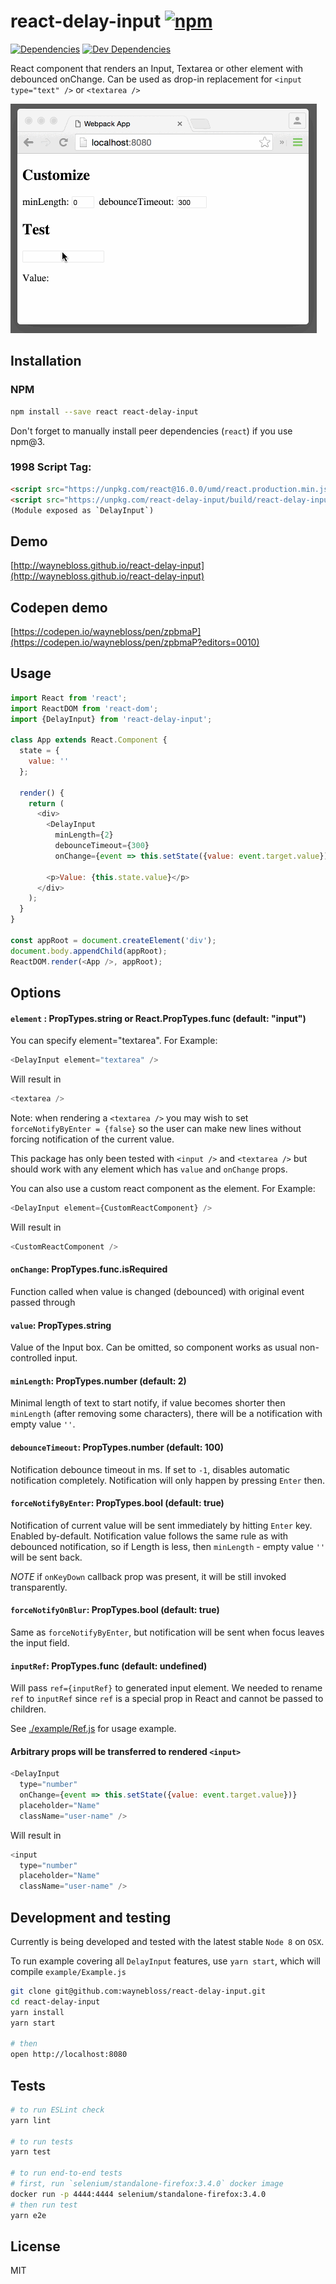 # react-delay-input [![npm](https://img.shields.io/npm/v/react-delay-input.svg?style=flat-square)](https://www.npmjs.com/package/react-delay-input)

[![Dependencies](https://img.shields.io/david/waynebloss/react-delay-input.svg?style=flat-square)](https://david-dm.org/waynebloss/react-delay-input)
[![Dev Dependencies](https://img.shields.io/david/dev/waynebloss/react-delay-input.svg?style=flat-square)](https://david-dm.org/waynebloss/react-delay-input#info=devDependencies)

React component that renders an Input, Textarea or other element with debounced onChange.
Can be used as drop-in replacement for `<input type="text" />` or `<textarea />`


![React Debounce Input](react-delay-input.gif)


## Installation

### NPM

```sh
npm install --save react react-delay-input
```

Don't forget to manually install peer dependencies (`react`) if you use npm@3.


### 1998 Script Tag:
```html
<script src="https://unpkg.com/react@16.0.0/umd/react.production.min.js"></script>
<script src="https://unpkg.com/react-delay-input/build/react-delay-input.js"></script>
(Module exposed as `DelayInput`)
```


## Demo

[http://waynebloss.github.io/react-delay-input](http://waynebloss.github.io/react-delay-input)

## Codepen demo

[https://codepen.io/waynebloss/pen/zpbmaP](https://codepen.io/waynebloss/pen/zpbmaP?editors=0010)

## Usage
```js
import React from 'react';
import ReactDOM from 'react-dom';
import {DelayInput} from 'react-delay-input';

class App extends React.Component {
  state = {
    value: ''
  };

  render() {
    return (
      <div>
        <DelayInput
          minLength={2}
          debounceTimeout={300}
          onChange={event => this.setState({value: event.target.value})} />

        <p>Value: {this.state.value}</p>
      </div>
    );
  }
}

const appRoot = document.createElement('div');
document.body.appendChild(appRoot);
ReactDOM.render(<App />, appRoot);
```

## Options

#### `element` : PropTypes.string or React.PropTypes.func (default: "input")

You can specify element="textarea". For Example:

```js
<DelayInput element="textarea" />
```

Will result in

```js
<textarea />
```

Note: when rendering a `<textarea />` you may wish to set `forceNotifyByEnter = {false}` so the user can make new lines without forcing notification of the current value.

This package has only been tested with `<input />` and `<textarea />` but should work with any element which has `value` and `onChange` props.

You can also use a custom react component as the element. For Example:

```js
<DelayInput element={CustomReactComponent} />
```

Will result in

```js
<CustomReactComponent />
```

#### `onChange`: PropTypes.func.isRequired

Function called when value is changed (debounced) with original event passed through


#### `value`: PropTypes.string

Value of the Input box. Can be omitted, so component works as usual non-controlled input.


#### `minLength`: PropTypes.number (default: 2)

Minimal length of text to start notify, if value becomes shorter then `minLength` (after removing some characters), there will be a notification with empty value `''`.


#### `debounceTimeout`: PropTypes.number (default: 100)

Notification debounce timeout in ms. If set to `-1`, disables automatic notification completely. Notification will only happen by pressing `Enter` then.


#### `forceNotifyByEnter`: PropTypes.bool (default: true)

Notification of current value will be sent immediately by hitting `Enter` key. Enabled by-default. Notification value follows the same rule as with debounced notification, so if Length is less, then `minLength` - empty value `''` will be sent back.

*NOTE* if `onKeyDown` callback prop was present, it will be still invoked transparently.

#### `forceNotifyOnBlur`: PropTypes.bool (default: true)

Same as `forceNotifyByEnter`, but notification will be sent when focus leaves the input field.

#### `inputRef`: PropTypes.func (default: undefined)

Will pass `ref={inputRef}` to generated input element. We needed to rename `ref` to `inputRef` since `ref` is a special prop in React and cannot be passed to children. 

See [./example/Ref.js](./example/Ref.js) for usage example.

#### Arbitrary props will be transferred to rendered `<input>`

```js
<DelayInput
  type="number"
  onChange={event => this.setState({value: event.target.value})}
  placeholder="Name"
  className="user-name" />
```

Will result in

```js
<input
  type="number"
  placeholder="Name"
  className="user-name" />
```

## Development and testing

Currently is being developed and tested with the latest stable `Node 8` on `OSX`.

To run example covering all `DelayInput` features, use `yarn start`, which will compile `example/Example.js`

```bash
git clone git@github.com:waynebloss/react-delay-input.git
cd react-delay-input
yarn install
yarn start

# then
open http://localhost:8080
```

## Tests

```bash
# to run ESLint check
yarn lint

# to run tests
yarn test

# to run end-to-end tests
# first, run `selenium/standalone-firefox:3.4.0` docker image
docker run -p 4444:4444 selenium/standalone-firefox:3.4.0
# then run test
yarn e2e
```

## License

MIT
